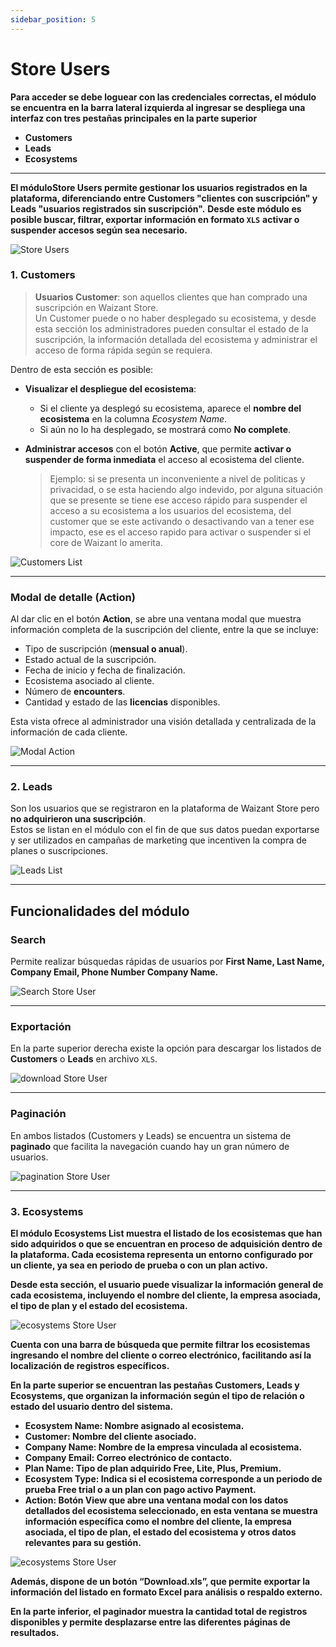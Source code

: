```yaml
---
sidebar_position: 5
---
```


# Store Users

**Para acceder se debe loguear con las credenciales correctas, el módulo se encuentra en la barra lateral izquierda al ingresar se despliega una interfaz con tres pestañas principales en la parte superior**

- **Customers**
- **Leads**
- **Ecosystems**

---

**El móduloStore Users permite gestionar los usuarios registrados en la plataforma, diferenciando entre **Customers** "clientes con suscripción" y **Leads** "usuarios registrados sin suscripción".**
**Desde este módulo es posible buscar, filtrar, exportar información en formato `XLS`**
**activar o suspender accesos según sea necesario.**

![Store Users](/img/backoffice-user/store_users_backoffice.png)

### 1. Customers

> **Usuarios Customer**: son aquellos clientes que han comprado una suscripción en Waizant Store.  
> Un Customer puede o no haber desplegado su ecosistema, y desde esta sección los administradores pueden consultar el estado de la suscripción, la información detallada del ecosistema y administrar el acceso de forma rápida según se requiera.

Dentro de esta sección es posible:

- **Visualizar el despliegue del ecosistema**:

  - Si el cliente ya desplegó su ecosistema, aparece el **nombre del ecosistema** en la columna _Ecosystem Name_.
  - Si aún no lo ha desplegado, se mostrará como **No complete**.

- **Administrar accesos** con el botón **Active**, que permite **activar o suspender de forma inmediata** el acceso al ecosistema del cliente.

  > Ejemplo: si se presenta un inconveniente a nivel de politicas y privacidad, o se esta haciendo algo indevido, por alguna situación que se presente se tiene ese acceso rápido para suspender el acceso a su ecosistema a los usuarios del ecosistema, del customer que se este activando o desactivando van a tener ese impacto, ese es el acceso rapido para activar o suspender si el core de Waizant lo amerita.

![Customers List](/img/backoffice-user/customer_list_store_user_backoffice.png)

---

### Modal de detalle (Action)

Al dar clic en el botón **Action**, se abre una ventana modal que muestra información completa de la suscripción del cliente, entre la que se incluye:

- Tipo de suscripción (**mensual o anual**).
- Estado actual de la suscripción.
- Fecha de inicio y fecha de finalización.
- Ecosistema asociado al cliente.
- Número de **encounters**.
- Cantidad y estado de las **licencias** disponibles.

Esta vista ofrece al administrador una visión detallada y centralizada de la información de cada cliente.

![Modal Action](/img/backoffice-user/modal_store_user_action_backoffice.png)

---

### 2. Leads

Son los usuarios que se registraron en la plataforma de Waizant Store pero **no adquirieron una suscripción**.  
Estos se listan en el módulo con el fin de que sus datos puedan exportarse y ser utilizados en campañas de marketing que incentiven la compra de planes o suscripciones.

![Leads List](/img/backoffice-user/leads_list_store_user_backoffice.png)

---

## Funcionalidades del módulo

### Search

Permite realizar búsquedas rápidas de usuarios por **First Name, Last Name, Company Email, Phone Number Company Name.**

![Search Store User](/img/backoffice-user/searh_store_user_backoffice.png)

---

### Exportación

En la parte superior derecha existe la opción para descargar los listados de **Customers** o **Leads** en archivo `XLS`.

![download Store User](/img/backoffice-user/download-list-customer.png)

---

### Paginación

En ambos listados (Customers y Leads) se encuentra un sistema de **paginado** que facilita la navegación cuando hay un gran número de usuarios.

![pagination Store User](/img/backoffice-user/pagination-list-customer.png)

---

### 3. Ecosystems

**El módulo Ecosystems List muestra el listado de los ecosistemas que han sido adquiridos o que se encuentran en proceso de adquisición dentro de la plataforma. Cada ecosistema representa un entorno configurado por un cliente, ya sea en periodo de prueba o con un plan activo.**

**Desde esta sección, el usuario puede visualizar la información general de cada ecosistema, incluyendo el nombre del cliente, la empresa asociada, el tipo de plan y el estado del ecosistema.**

![ecosystems Store User](/img/backoffice-user/image_ecosystem_store_users.png)

**Cuenta con una barra de búsqueda que permite filtrar los ecosistemas ingresando el nombre del cliente o correo electrónico, facilitando así la localización de registros específicos.**

**En la parte superior se encuentran las pestañas Customers, Leads y Ecosystems, que organizan la información según el tipo de relación o estado del usuario dentro del sistema.**

- **Ecosystem Name: Nombre asignado al ecosistema.**
- **Customer: Nombre del cliente asociado.**
- **Company Name: Nombre de la empresa vinculada al ecosistema.**
- **Company Email: Correo electrónico de contacto.**
- **Plan Name: Tipo de plan adquirido Free, Lite, Plus, Premium.**
- **Ecosystem Type: Indica si el ecosistema corresponde a un periodo de prueba Free trial o a un plan con pago activo Payment.**
- **Action: Botón View que abre una ventana modal con los datos detallados del ecosistema seleccionado, en esta ventana se muestra información específica como el nombre del cliente, la empresa asociada, el tipo de plan, el estado del ecosistema y otros datos relevantes para su gestión.**

![ecosystems Store User](/img/backoffice-user/modal_view_action.png)

**Además, dispone de un botón “Download.xls”, que permite exportar la información del listado en formato Excel para análisis o respaldo externo.**

**En la parte inferior, el paginador muestra la cantidad total de registros disponibles y permite desplazarse entre las diferentes páginas de resultados.**
